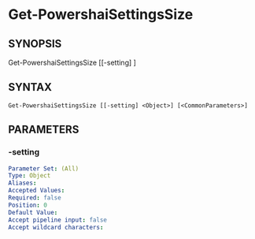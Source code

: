 ﻿---
external help file: powershai-help.xml
schema: 2.0.0
powershai: true
---

# Get-PowershaiSettingsSize

## SYNOPSIS <!--!= @#Synop !-->

Get-PowershaiSettingsSize [[-setting] <Object>]


## SYNTAX <!--!= @#Syntax !-->

```
Get-PowershaiSettingsSize [[-setting] <Object>] [<CommonParameters>]
```

## PARAMETERS <!--!= @#Params !-->

### -setting

```yml
Parameter Set: (All)
Type: Object
Aliases: 
Accepted Values: 
Required: false
Position: 0
Default Value: 
Accept pipeline input: false
Accept wildcard characters: 
```